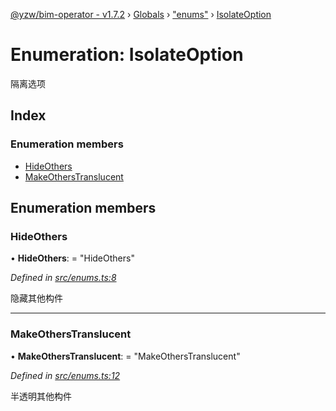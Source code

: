 [@yzw/bim-operator - v1.7.2](../README.md) › [Globals](../globals.md) › ["enums"](../modules/_enums_.md) › [IsolateOption](_enums_.isolateoption.md)

# Enumeration: IsolateOption

隔离选项

## Index

### Enumeration members

* [HideOthers](_enums_.isolateoption.md#hideothers)
* [MakeOthersTranslucent](_enums_.isolateoption.md#makeotherstranslucent)

## Enumeration members

###  HideOthers

• **HideOthers**: = "HideOthers"

*Defined in [src/enums.ts:8](https://github.com/youkaisteve/bim-operator/blob/59b2eb1/src/enums.ts#L8)*

隐藏其他构件

___

###  MakeOthersTranslucent

• **MakeOthersTranslucent**: = "MakeOthersTranslucent"

*Defined in [src/enums.ts:12](https://github.com/youkaisteve/bim-operator/blob/59b2eb1/src/enums.ts#L12)*

半透明其他构件
